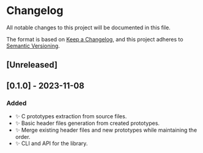 # Changelog

All notable changes to this project will be documented in this file.

The format is based on [Keep a Changelog](https://keepachangelog.com/en/1.1.0/),
and this project adheres to [Semantic Versioning](https://semver.org/spec/v2.0.0.html).


## [Unreleased]


## [0.1.0] - 2023-11-08

### Added

- :sparkles: C prototypes extraction from source files.
- :sparkles: Basic header files generation from created prototypes.
- :sparkles: Merge existing header files and new prototypes while maintaining the order.
- :sparkles: CLI and API for the library.
